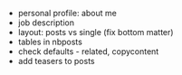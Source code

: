 - personal profile: about me
- job description
- layout: posts vs single (fix bottom matter)
- tables in nbposts
- check defaults - related, copycontent
- add teasers to posts